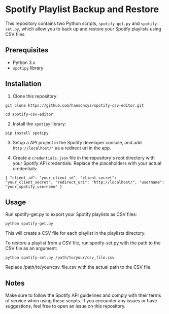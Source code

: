 # Spotify Playlist Backup and Restore

This repository contains two Python scripts, `spotify-get.py` and `spotify-set.py`, which allow you to back up and restore your Spotify playlists using CSV files.

## Prerequisites

- Python 3.x
- `spotipy` library

## Installation

1. Clone this repository:

`git clone https://github.com/hansonxyz/spotify-csv-editor.git`

`cd spotify-csv-editor`

2. Install the `spotipy` library:

`pip install spotipy`

3. Setup a API project in the Spotify developer console, and add `http://localhost/"` as a redirect uri in the app.

4. Create a `credentials.json` file in the repository's root directory with your Spotify API credentials.  Replace the placeholders with your actual credentials:

`
{
  "client_id": "your_client_id",
  "client_secret": "your_client_secret",
  "redirect_uri": "http://localhost/",
  "username": "your_spotify_username"
}
`

## Usage

Run spotify-get.py to export your Spotify playlists as CSV files:

`python spotify-get.py`

This will create a CSV file for each playlist in the playlists directory.

To restore a playlist from a CSV file, run spotify-set.py with the path to the CSV file as an argument:

`python spotify-set.py /path/to/your/csv_file.csv`

Replace /path/to/your/csv_file.csv with the actual path to the CSV file.

## Notes

Make sure to follow the Spotify API guidelines and comply with their terms of service when using these scripts.  If you encounter any issues or have suggestions, feel free to open an issue on this repository.
